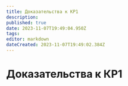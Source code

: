 ```yaml
---
title: Доказательства к КР1
description: 
published: true
date: 2023-11-07T19:49:04.950Z
tags: 
editor: markdown
dateCreated: 2023-11-07T19:49:02.384Z
---
```


# Доказательства к КР1